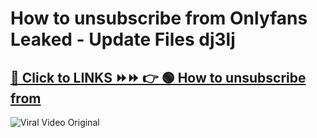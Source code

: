 
 # How to unsubscribe from Onlyfans Leaked - Update Files dj3lj

## <h2><a href="https://clipsfans.com/How_to_unsubscribe_from&ref=git">🔗 Click to LINKS ⏩⏩ 👉 🟢 How to unsubscribe from </a></h2>

<a href="https://clipsfans.com/How_to_unsubscribe_from&ref=git" rel="nofollow" data-target="animated-image.originalLink"><img src="https://i.ibb.co.com/xMMVF88/686577567.gif" alt="Viral Video Original" style="max-width: 100%; display: inline-block;" data-target="animated-image.originalImage"></a>

